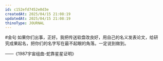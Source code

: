 ```yaml
---
id: c152efd7452e0d3e
createdAt: 2025/04/15 21:08:19
updatedAt: 2025/04/15 21:08:19
thinoType: JOURNAL
---
```

#金句 如果你们出事，正好。我把传送软盘改良好，用自己的名义发表论文，给研究成果起名，把你们的名字写在最不起眼的角落。一定说到做到。

——《1987宇宙组曲-蛇靠星星证明》